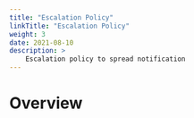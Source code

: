 ```yaml
---
title: "Escalation Policy"
linkTitle: "Escalation Policy"
weight: 3
date: 2021-08-10
description: >
    Escalation policy to spread notification
---
```



# Overview




